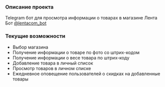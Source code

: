 ### Описание проекта

Telegram бот для просмотра информации о товарах в магазине Лента  
Бот [@lentacom_bot](https://t.me/lentacom_bot)

### Текущие возможности
* Выбор магазина
* Получение информации о товаре по фото со штрих-кодом
* Получение информации о весе товара по штрих-коду
* Добавление товара в личный список
* Просмотр товаров в личном списке
* Ежедневное оповещение пользователей о скидках на добавленные товары

